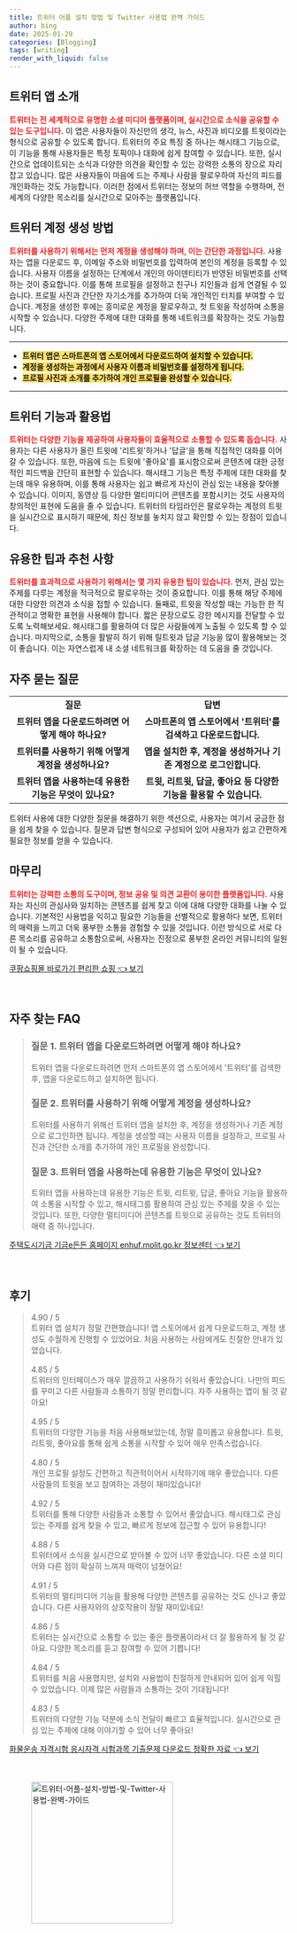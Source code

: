 ```yaml
---
title: 트위터 어플 설치 방법 및 Twitter 사용법 완벽 가이드
author: bing
date: 2025-01-29
categories: [Blogging]
tags: [writing]
render_with_liquid: false
---
```



<h2 id='트위터 앱 소개'>트위터 앱 소개</h2>

<p><b><span style="color: #ee2323;">트위터는 전 세계적으로 유명한 소셜 미디어 플랫폼이며, 실시간으로 소식을 공유할 수 있는 도구입니다.</span></b> 이 앱은 사용자들이 자신만의 생각, 뉴스, 사진과 비디오를 트윗이라는 형식으로 공유할 수 있도록 합니다. 트위터의 주요 특징 중 하나는 해시태그 기능으로, 이 기능을 통해 사용자들은 특정 토픽이나 대화에 쉽게 참여할 수 있습니다. 또한, 실시간으로 업데이트되는 소식과 다양한 의견을 확인할 수 있는 강력한 소통의 장으로 자리 잡고 있습니다. 많은 사용자들이 마음에 드는 주제나 사람을 팔로우하여 자신의 피드를 개인화하는 것도 가능합니다. 이러한 점에서 트위터는 정보의 허브 역할을 수행하며, 전 세계의 다양한 목소리를 실시간으로 모아주는 플랫폼입니다.</p>

<h2 id='트위터 계정 생성 방법'>트위터 계정 생성 방법</h2>

<p><b><span style="color: #ee2323;">트위터를 사용하기 위해서는 먼저 계정을 생성해야 하며, 이는 간단한 과정입니다.</span></b> 사용자는 앱을 다운로드 후, 이메일 주소와 비밀번호를 입력하여 본인의 계정을 등록할 수 있습니다. 사용자 이름을 설정하는 단계에서 개인의 아이덴티티가 반영된 비밀번호를 선택하는 것이 중요합니다. 이를 통해 프로필을 설정하고 친구나 지인들과 쉽게 연결될 수 있습니다. 프로필 사진과 간단한 자기소개를 추가하여 더욱 개인적인 터치를 부여할 수 있습니다. 계정을 생성한 후에는 흥미로운 계정을 팔로우하고, 첫 트윗을 작성하며 소통을 시작할 수 있습니다. 다양한 주제에 대한 대화를 통해 네트워크를 확장하는 것도 가능합니다.</p>

<hr />

<ul>
    <li><b><span style="background-color: #ffe066;">트위터 앱은 스마트폰의 앱 스토어에서 다운로드하여 설치할 수 있습니다.</span></b></li>
    <li><b><span style="background-color: #ffe066;">계정을 생성하는 과정에서 사용자 이름과 비밀번호를 설정하게 됩니다.</span></b></li>
    <li><b><span style="background-color: #ffe066;">프로필 사진과 소개를 추가하여 개인 프로필을 완성할 수 있습니다.</span></b></li>
</ul>

<hr />

<h2 id='트위터 기능과 활용법'>트위터 기능과 활용법</h2>

<p><b><span style="color: #ee2323;">트위터는 다양한 기능을 제공하여 사용자들이 효율적으로 소통할 수 있도록 돕습니다.</span></b> 사용자는 다른 사용자가 올린 트윗에 '리트윗'하거나 '답글'을 통해 직접적인 대화를 이어갈 수 있습니다. 또한, 마음에 드는 트윗에 '좋아요'를 표시함으로써 콘텐츠에 대한 긍정적인 피드백을 간단히 표현할 수 있습니다. 해시태그 기능은 특정 주제에 대한 대화를 찾는데 매우 유용하며, 이를 통해 사용자는 쉽고 빠르게 자신이 관심 있는 내용을 찾아볼 수 있습니다. 이미지, 동영상 등 다양한 멀티미디어 콘텐츠를 포함시키는 것도 사용자의 창의적인 표현에 도움을 줄 수 있습니다. 트위터의 타임라인은 팔로우하는 계정의 트윗을 실시간으로 표시하기 때문에, 최신 정보를 놓치지 않고 확인할 수 있는 장점이 있습니다.</p>

<h2 id='유용한 팁과 추천 사항'>유용한 팁과 추천 사항</h2>

<p><b><span style="color: #ee2323;">트위터를 효과적으로 사용하기 위해서는 몇 가지 유용한 팁이 있습니다.</span></b> 먼저, 관심 있는 주제를 다루는 계정을 적극적으로 팔로우하는 것이 중요합니다. 이를 통해 해당 주제에 대한 다양한 의견과 소식을 접할 수 있습니다. 둘째로, 트윗을 작성할 때는 가능한 한 직관적이고 명확한 표현을 사용해야 합니다. 짧은 문장으로도 강한 메시지를 전달할 수 있도록 노력해보세요. 해시태그를 활용하여 더 많은 사람들에게 노출될 수 있도록 할 수 있습니다. 마지막으로, 소통을 활발히 하기 위해 릴트윗과 답글 기능을 많이 활용해보는 것이 좋습니다. 이는 자연스럽게 내 소셜 네트워크를 확장하는 데 도움을 줄 것입니다.</p>

<h2 id='자주 묻는 질문'>자주 묻는 질문</h2>

<table>
    <tr>
        <td style="text-align: center; height: 17px;"><b>질문</b></td>
        <td style="text-align: center; height: 17px;"><b>답변</b></td>
    </tr>
    <tr>
        <td style="text-align: center; height: 17px;"><b>트위터 앱을 다운로드하려면 어떻게 해야 하나요?</b></td>
        <td style="text-align: center; height: 17px;"><b>스마트폰의 앱 스토어에서 '트위터'를 검색하고 다운로드합니다.</b></td>
    </tr>
    <tr>
        <td style="text-align: center; height: 17px;"><b>트위터를 사용하기 위해 어떻게 계정을 생성하나요?</b></td>
        <td style="text-align: center; height: 17px;"><b>앱을 설치한 후, 계정을 생성하거나 기존 계정으로 로그인합니다.</b></td>
    </tr>
    <tr>
        <td style="text-align: center; height: 17px;"><b>트위터 앱을 사용하는데 유용한 기능은 무엇이 있나요?</b></td>
        <td style="text-align: center; height: 17px;"><b>트윗, 리트윗, 답글, 좋아요 등 다양한 기능을 활용할 수 있습니다.</b></td>
    </tr>
</table>

<p>트위터 사용에 대한 다양한 질문을 해결하기 위한 섹션으로, 사용자는 여기서 궁금한 점을 쉽게 찾을 수 있습니다. 질문과 답변 형식으로 구성되어 있어 사용자가 쉽고 간편하게 필요한 정보를 얻을 수 있습니다.</p>

<h2 id='마무리'>마무리</h2>

<p><b><span style="color: #ee2323;">트위터는 강력한 소통의 도구이며, 정보 공유 및 의견 교환이 용이한 플랫폼입니다.</span></b> 사용자는 자신의 관심사와 일치하는 콘텐츠를 쉽게 찾고 이에 대해 다양한 대화를 나눌 수 있습니다. 기본적인 사용법을 익히고 필요한 기능들을 선별적으로 활용하다 보면, 트위터의 매력을 느끼고 더욱 풍부한 소통을 경험할 수 있을 것입니다. 이런 방식으로 서로 다른 목소리를 공유하고 소통함으로써, 사용자는 진정으로 풍부한 온라인 커뮤니티의 일원이 될 수 있습니다.</p>


<p><a class="click-button" title="쿠팡쇼핑몰 바로가기 편리한 쇼핑" href="https://adkhouse.github.io/posts/%EC%BF%A0%ED%8C%A1%EC%87%BC%ED%95%91%EB%AA%B0-%EB%B0%94%EB%A1%9C%EA%B0%80%EA%B8%B0-%ED%8E%B8%EB%A6%AC%ED%95%9C-%EC%87%BC%ED%95%91/" rel="dofollow">쿠팡쇼핑몰 바로가기 편리한 쇼핑 👈 보기</a></p><br>
<h2 id='자주_찾는_FAQ'>자주 찾는 FAQ</h2>
<div itemscope="" itemtype="https://schema.org/FAQPage"> 
<blockquote> 
<div itemscope="" itemprop="mainEntity" itemtype="https://schema.org/Question"> 
<h3 itemprop="name">질문 1. 트위터 앱을 다운로드하려면 어떻게 해야 하나요?</h3> 
<div itemscope="" itemprop="acceptedAnswer" itemtype="https://schema.org/Answer"> 
<span itemprop="text"> 
<p>트위터 앱을 다운로드하려면 먼저 스마트폰의 앱 스토어에서 '트위터'를 검색한 후, 앱을 다운로드하고 설치하면 됩니다.</p> 
</span> 
</div> 
</div> 
<div itemscope="" itemprop="mainEntity" itemtype="https://schema.org/Question"> 
<h3 itemprop="name">질문 2. 트위터를 사용하기 위해 어떻게 계정을 생성하나요?</h3> 
<div itemscope="" itemprop="acceptedAnswer" itemtype="https://schema.org/Answer"> 
<span itemprop="text"> 
<p>트위터를 사용하기 위해선 트위터 앱을 설치한 후, 계정을 생성하거나 기존 계정으로 로그인하면 됩니다. 계정을 생성할 때는 사용자 이름을 설정하고, 프로필 사진과 간단한 소개를 추가하여 개인 프로필을 완성합니다.</p> 
</span> 
</div> 
</div> 
<div itemscope="" itemprop="mainEntity" itemtype="https://schema.org/Question"> 
<h3 itemprop="name">질문 3. 트위터 앱을 사용하는데 유용한 기능은 무엇이 있나요?</h3> 
<div itemscope="" itemprop="acceptedAnswer" itemtype="https://schema.org/Answer"> 
<span itemprop="text"> 
<p>트위터 앱을 사용하는데 유용한 기능은 트윗, 리트윗, 답글, 좋아요 기능을 활용하여 소통을 시작할 수 있고, 해시태그를 활용하여 관심 있는 주제를 찾을 수 있는 것입니다. 또한, 다양한 멀티미디어 콘텐츠를 트윗으로 공유하는 것도 트위터의 매력 중 하나입니다.</p> 
</span> 
</div> 
</div> 
</blockquote> 
</div>
<p><a class="click-button" title="주택도시기금 기금e든든 홈페이지 enhuf.molit.go.kr 정보센터" href="https://adkhouse.github.io/posts/%EC%A3%BC%ED%83%9D%EB%8F%84%EC%8B%9C%EA%B8%B0%EA%B8%88-%EA%B8%B0%EA%B8%88e%EB%93%A0%EB%93%A0-%ED%99%88%ED%8E%98%EC%9D%B4%EC%A7%80-enhuf.molit.go.kr-%EC%A0%95%EB%B3%B4%EC%84%BC%ED%84%B0/" rel="dofollow">주택도시기금 기금e든든 홈페이지 enhuf.molit.go.kr 정보센터 👈 보기</a></p><br>
<h2 id='후기'>후기</h2>
<div itemscope itemtype="https://schema.org/Product">
  <blockquote>
  <div itemprop="review" itemscope itemtype="https://schema.org/Review">
      <div itemprop="reviewRating" itemscope itemtype="https://schema.org/Rating"> <span itemprop="ratingValue">4.90</span> / <span itemprop="bestRating">5</span> </div>
      <span itemprop="reviewBody">트위터 앱 설치가 정말 간편했습니다! 앱 스토어에서 쉽게 다운로드하고, 계정 생성도 수월하게 진행할 수 있었어요. 처음 사용하는 사람에게도 친절한 안내가 있었습니다.</span>
  </div>
  <br>
  <div itemprop="review" itemscope itemtype="https://schema.org/Review">
      <div itemprop="reviewRating" itemscope itemtype="https://schema.org/Rating"> <span itemprop="ratingValue">4.85</span> / <span itemprop="bestRating">5</span> </div>
      <span itemprop="reviewBody">트위터의 인터페이스가 매우 깔끔하고 사용하기 쉬워서 좋았습니다. 나만의 피드를 꾸미고 다른 사람들과 소통하기 정말 편리합니다. 자주 사용하는 앱이 될 것 같아요!</span>
  </div>
  <br>
  <div itemprop="review" itemscope itemtype="https://schema.org/Review">
      <div itemprop="reviewRating" itemscope itemtype="https://schema.org/Rating"> <span itemprop="ratingValue">4.95</span> / <span itemprop="bestRating">5</span> </div>
      <span itemprop="reviewBody">트위터의 다양한 기능을 처음 사용해보았는데, 정말 흥미롭고 유용합니다. 트윗, 리트윗, 좋아요를 통해 쉽게 소통을 시작할 수 있어 매우 만족스럽습니다.</span>
  </div>
  <br>
  <div itemprop="review" itemscope itemtype="https://schema.org/Review">
      <div itemprop="reviewRating" itemscope itemtype="https://schema.org/Rating"> <span itemprop="ratingValue">4.80</span> / <span itemprop="bestRating">5</span> </div>
      <span itemprop="reviewBody">개인 프로필 설정도 간편하고 직관적이어서 시작하기에 매우 좋았습니다. 다른 사람들의 트윗을 보고 참여하는 과정이 재미있습니다!</span>
  </div>
  <br>
  <div itemprop="review" itemscope itemtype="https://schema.org/Review">
      <div itemprop="reviewRating" itemscope itemtype="https://schema.org/Rating"> <span itemprop="ratingValue">4.92</span> / <span itemprop="bestRating">5</span> </div>
      <span itemprop="reviewBody">트위터를 통해 다양한 사람들과 소통할 수 있어서 좋았습니다. 해시태그로 관심 있는 주제를 쉽게 찾을 수 있고, 빠르게 정보에 접근할 수 있어 유용합니다!</span>
  </div>
  <br>
  <div itemprop="review" itemscope itemtype="https://schema.org/Review">
      <div itemprop="reviewRating" itemscope itemtype="https://schema.org/Rating"> <span itemprop="ratingValue">4.88</span> / <span itemprop="bestRating">5</span> </div>
      <span itemprop="reviewBody">트위터에서 소식을 실시간으로 받아볼 수 있어 너무 좋았습니다. 다른 소셜 미디어와 다른 점이 확실히 느껴져 매력이 넘쳤어요!</span>
  </div>
  <br>
  <div itemprop="review" itemscope itemtype="https://schema.org/Review">
      <div itemprop="reviewRating" itemscope itemtype="https://schema.org/Rating"> <span itemprop="ratingValue">4.91</span> / <span itemprop="bestRating">5</span> </div>
      <span itemprop="reviewBody">트위터의 멀티미디어 기능을 활용해 다양한 콘텐츠를 공유하는 것도 신나고 좋았습니다. 다른 사용자와의 상호작용이 정말 재미있네요!</span>
  </div>
  <br>
  <div itemprop="review" itemscope itemtype="https://schema.org/Review">
      <div itemprop="reviewRating" itemscope itemtype="https://schema.org/Rating"> <span itemprop="ratingValue">4.86</span> / <span itemprop="bestRating">5</span> </div>
      <span itemprop="reviewBody">트위터는 실시간으로 소통할 수 있는 좋은 플랫폼이라서 더 잘 활용하게 될 것 같아요. 다양한 목소리를 듣고 참여할 수 있어 기쁩니다!</span>
  </div>
  <br>
  <div itemprop="review" itemscope itemtype="https://schema.org/Review">
      <div itemprop="reviewRating" itemscope itemtype="https://schema.org/Rating"> <span itemprop="ratingValue">4.84</span> / <span itemprop="bestRating">5</span> </div>
      <span itemprop="reviewBody">트위터를 처음 사용했지만, 설치와 사용법이 친절하게 안내되어 있어 쉽게 익힐 수 있었습니다. 이제 많은 사람들과 소통하는 것이 기대됩니다!</span>
  </div>
  <br>
  <div itemprop="review" itemscope itemtype="https://schema.org/Review">
      <div itemprop="reviewRating" itemscope itemtype="https://schema.org/Rating"> <span itemprop="ratingValue">4.83</span> / <span itemprop="bestRating">5</span> </div>
      <span itemprop="reviewBody">트위터의 다양한 기능 덕분에 소식 전달이 빠르고 효율적입니다. 실시간으로 관심 있는 주제에 대해 이야기할 수 있어 너무 좋아요!</span>
  </div>
  </blockquote>
</div>
<p><a class="click-button" title="화물운송 자격시험 응시자격 시험과목 기출문제 다운로드 정확한 자료" href="https://adkhouse.github.io/posts/%ED%99%94%EB%AC%BC%EC%9A%B4%EC%86%A1-%EC%9E%90%EA%B2%A9%EC%8B%9C%ED%97%98-%EC%9D%91%EC%8B%9C%EC%9E%90%EA%B2%A9-%EC%8B%9C%ED%97%98%EA%B3%BC%EB%AA%A9-%EA%B8%B0%EC%B6%9C%EB%AC%B8%EC%A0%9C-%EB%8B%A4%EC%9A%B4%EB%A1%9C%EB%93%9C-%EC%A0%95%ED%99%95%ED%95%9C-%EC%9E%90%EB%A3%8C/" rel="dofollow">화물운송 자격시험 응시자격 시험과목 기출문제 다운로드 정확한 자료 👈 보기</a></p><br>
<figure class="image"><img src="https://adkhouse.github.io/assets/img/thumbnail/트위터-어플-설치-방법-및-Twitter-사용법-완벽-가이드.webp" alt="트위터-어플-설치-방법-및-Twitter-사용법-완벽-가이드" width="256" height="256"></figure>